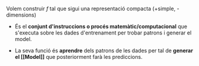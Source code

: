 Volem construir $f$ tal que sigui una representació compacta (+simple, -dimensions)

-  És el **conjunt d'instruccions o procés matemàtic/computacional** que s'executa sobre les dades d'entrenament per trobar patrons i generar el model.

- La seva funció és **aprendre** dels patrons de les dades per tal de **generar el [[Model]]** que posteriorment farà les prediccions.